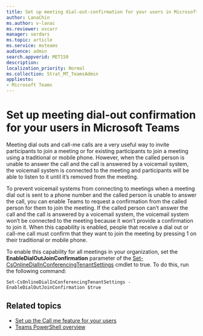 ```yaml
---
title: Set up meeting dial-out-confirmation for your users in Microsoft Teams
author: LanaChin
ms.author: v-lanac
ms.reviewer: oscarr
manager: serdars
ms.topic: article
ms.service: msteams
audience: admin
search.appverid: MET150
description: 
localization_priority: Normal
ms.collection: Strat_MT_TeamsAdmin
appliesto: 
- Microsoft Teams
---
```


# Set up meeting dial-out confirmation for your users in Microsoft Teams

Meeting dial outs and call-me calls are a very useful way to invite participants to join a meeting or for existing participants to join a meeting using a traditional or mobile phone. However, when the called person is unable to answer the call and the call is answered by a voicemail system, the voicemail system is connected to the meeting and participants will be able to listen to it until it’s removed from the meeting.

To prevent voicemail systems from connecting to meetings when a meeting dial out is sent to a phone number and the called person is unable to answer the call, you can enable Teams to request a confirmation from the called person for them to join the meeting. If the called person can’t answer the call and the call is answered by a voicemail system, the voicemail system won‘t be connected to the meeting because it won’t provide a confirmation to join it.
When this capability is enabled, people that receive a dial out or call-me call must confirm that they want to join the meeting by pressing 1 on their traditional or mobile phone.

To enable this capability for all meetings in your organization, set the **EnableDialOutJoinConfirmation** parameter of the [Set-CsOnlineDialInConferencingTenantSettings](https://docs.microsoft.com/powershell/module/skype/set-csonlinedialinconferencingtenantsettings?view=skype-ps) cmdlet to true. To do this, run the following command:

```
Set-CsOnlineDialInConferencingTenantSettings -EnableDialOutJoinConfirmation $true
```

## Related topics

- [Set up the Call me feature for your users](set-up-the-call-me-feature-for-your-users.md)
- [Teams PowerShell overview](teams-powershell-overview.md)